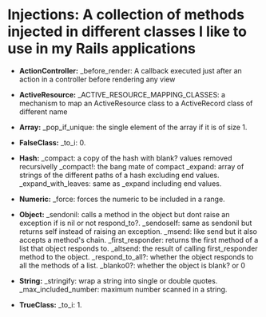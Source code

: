 # Injections: A collection of methods injected in different classes I like to use in my Rails applications

* **ActionController:**
    _before_render: A callback executed just after an action in a controller before rendering any view

* **ActiveResource:**
    _ACTIVE_RESOURCE_MAPPING_CLASSES: a mechanism to map an ActiveResource class to a ActiveRecord class of different name

* **Array:**
    _pop_if_unique: the single element of the array if it is of size 1.

* **FalseClass:**
    _to_i: 0.

* **Hash:**
    _compact: a copy of the hash with blank? values removed recursivelly
    _compact!: the bang mate of compact
    _expand: array of strings of the different paths of a hash excluding end values.
    _expand_with_leaves: same as _expand including end values.

* **Numeric:**
    _force: forces the numeric to be included in a range.

* **Object:**
    _sendonil: calls a method in the object but dont raise an exception if is nil or not respond_to?.
    _sendoself: same as sendonil but returns self instead of raising an exception.
    _msend: like send but it also accepts a method's chain.
    _first_responder: returns the first method of a list that object responds to.
    _altsend: the result of calling first_responder method to the object.
    _respond_to_all?: whether the object responds to all the methods of a list.
    _blanko0?: whether the object is blank? or 0

* **String:**
    _stringify: wrap a string into single or double quotes.
    _max_included_number: maximum number scanned in a string.

* **TrueClass:**
    _to_i: 1.






